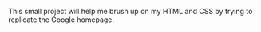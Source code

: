 This small project will help me brush up on my HTML and CSS by trying to replicate the Google homepage.